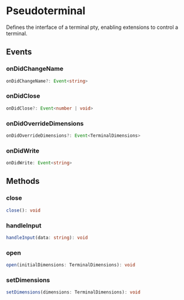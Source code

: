 # Pseudoterminal

Defines the interface of a terminal pty, enabling extensions to control a terminal.

## Events

### onDidChangeName

```typescript
onDidChangeName?: Event<string>
```

### onDidClose

```typescript
onDidClose?: Event<number | void>
```

### onDidOverrideDimensions

```typescript
onDidOverrideDimensions?: Event<TerminalDimensions>
```

### onDidWrite

```typescript
onDidWrite: Event<string>
```

## Methods

### close

```typescript
close(): void
```

### handleInput

```typescript
handleInput(data: string): void
```

### open

```typescript
open(initialDimensions: TerminalDimensions): void
```

### setDimensions

```typescript
setDimensions(dimensions: TerminalDimensions): void
```

[Event]: EventT.md
[TerminalDimensions]: TerminalDimensions.md
